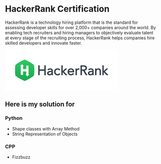 # HackerRank Certification
HackerRank is a technology hiring platform that is the standard for assessing developer skills for over 2,000+ companies around the world. By enabling tech recruiters and hiring managers to objectively evaluate talent at every stage of the recruiting process, HackerRank helps companies hire skilled developers and innovate faster.

<a href="https://www.hackerrank.com" target="_blank"><img src="HackerRank.png" alt="HackerRank"></a>

## Here is my solution for

### Python
<ul>
  <li>Shape classes with Array Method
  <li>String Representation of Objects
</ul>

### CPP
<ul>
  <li>Fizzbuzz
</ul>

